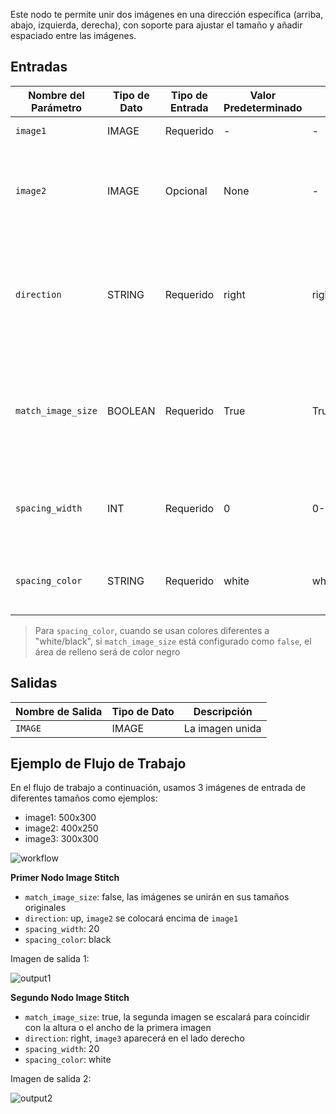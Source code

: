 Este nodo te permite unir dos imágenes en una dirección específica (arriba, abajo, izquierda, derecha), con soporte para ajustar el tamaño y añadir espaciado entre las imágenes.

## Entradas

| Nombre del Parámetro | Tipo de Dato | Tipo de Entrada | Valor Predeterminado | Rango | Descripción |
|---------------------|--------------|-----------------|---------------------|--------|-------------|
| `image1` | IMAGE | Requerido | - | - | La primera imagen a unir |
| `image2` | IMAGE | Opcional | None | - | La segunda imagen a unir, si no se proporciona solo devuelve la primera imagen |
| `direction` | STRING | Requerido | right | right/down/left/up | La dirección para unir la segunda imagen: right (derecha), down (abajo), left (izquierda), o up (arriba) |
| `match_image_size` | BOOLEAN | Requerido | True | True/False | Si se debe redimensionar la segunda imagen para que coincida con las dimensiones de la primera imagen |
| `spacing_width` | INT | Requerido | 0 | 0-1024 | Ancho del espaciado entre imágenes, debe ser un número par |
| `spacing_color` | STRING | Requerido | white | white/black/red/green/blue | Color del espaciado entre las imágenes unidas |

> Para `spacing_color`, cuando se usan colores diferentes a "white/black", si `match_image_size` está configurado como `false`, el área de relleno será de color negro

## Salidas

| Nombre de Salida | Tipo de Dato | Descripción |
|------------------|--------------|-------------|
| `IMAGE` | IMAGE | La imagen unida |

## Ejemplo de Flujo de Trabajo

En el flujo de trabajo a continuación, usamos 3 imágenes de entrada de diferentes tamaños como ejemplos:

- image1: 500x300
- image2: 400x250
- image3: 300x300

![workflow](./asset/workflow.webp)

**Primer Nodo Image Stitch**

- `match_image_size`: false, las imágenes se unirán en sus tamaños originales
- `direction`: up, `image2` se colocará encima de `image1`
- `spacing_width`: 20
- `spacing_color`: black

Imagen de salida 1:

![output1](./asset/output-1.webp)

**Segundo Nodo Image Stitch**

- `match_image_size`: true, la segunda imagen se escalará para coincidir con la altura o el ancho de la primera imagen
- `direction`: right, `image3` aparecerá en el lado derecho
- `spacing_width`: 20
- `spacing_color`: white

Imagen de salida 2:

![output2](./asset/output-2.webp)
